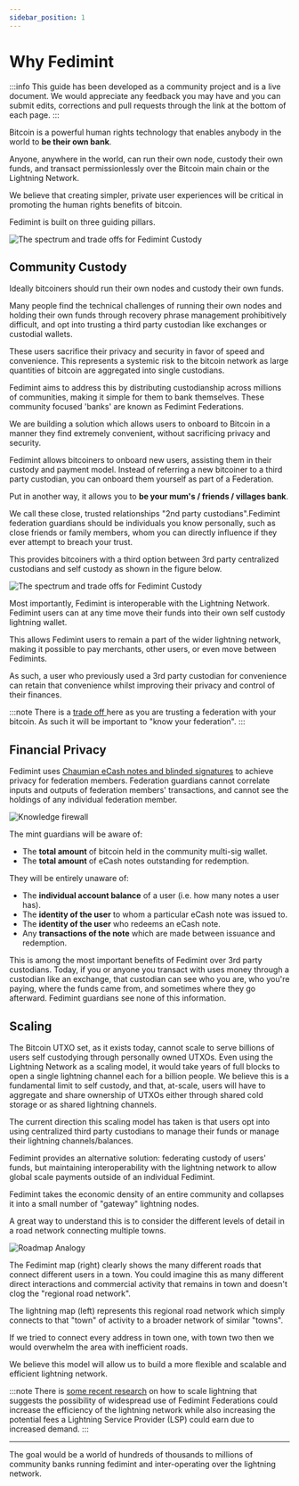 ```yaml
---
sidebar_position: 1
---
```


# Why Fedimint

:::info
This guide has been developed as a community project and is a live document. We would appreciate any feedback you may have and you can submit edits, corrections and pull requests through the link at the bottom of each page.
:::

Bitcoin is a powerful human rights technology that enables anybody in the world to **be their own bank**.

Anyone, anywhere in the world, can run their own node, custody their own funds, and transact permissionlessly over the Bitcoin main chain or the Lightning Network.

We believe that creating simpler, private user experiences will be critical in promoting the human rights benefits of bitcoin.

Fedimint is built on three guiding pillars.

<div style={{textAlign: 'center'}}>

![The spectrum and trade offs for Fedimint Custody](/img/raw-figures/fm-benefits.excalidraw.png)

</div>

## Community Custody

Ideally bitcoiners should run their own nodes and custody their own funds.

Many people find the technical challenges of running their own nodes and holding their own funds through recovery phrase management prohibitively difficult, and opt into trusting a third party custodian like exchanges or custodial wallets.

These users sacrifice their privacy and security in favor of speed and convenience. This represents a systemic risk to the bitcoin network as large quantities of bitcoin are aggregated into single custodians.

Fedimint aims to address this by distributing custodianship across millions of communities, making it simple for them to bank themselves. These community focused 'banks' are known as Fedimint Federations.

We are building a solution which allows users to onboard to Bitcoin in a manner they find extremely convenient, without sacrificing privacy and security.

Fedimint allows bitcoiners to onboard new users, assisting them in their custody and payment model. Instead of referring a new bitcoiner to a third party custodian, you can onboard them yourself as part of a Federation.

Put in another way, it allows you to **be your mum's / friends / villages bank**.

We call these close, trusted relationships "2nd party custodians".Fedimint federation guardians should be individuals you know personally, such as close friends or family members, whom you can directly influence if they ever attempt to breach your trust.

This provides bitcoiners with a third option between 3rd party centralized custodians and self custody as shown in the figure below.

<div style={{textAlign: 'center'}}>

![The spectrum and trade offs for Fedimint Custody](/img/raw-figures/fm-spectrum-custody.excalidraw.png)

</div>

Most importantly, Fedimint is interoperable with the Lightning Network. Fedimint users can at any time move their funds into their own self custody lightning wallet.

This allows Fedimint users to remain a part of the wider lightning network, making it possible to pay merchants, other users, or even move between Fedimints.

As such, a user who previously used a 3rd party custodian for convenience can retain that convenience whilst improving their privacy and control of their finances.

:::note
There is a [trade off ](../TradeOffs/NotYOurKeys) here as you are trusting a federation with your bitcoin. As such it will be important to "know your federation".
:::

## Financial Privacy

Fedimint uses [Chaumian eCash notes and blinded signatures](/docs/CommonTerms/Blind%20Signatures) to achieve privacy for federation members. Federation guardians cannot correlate inputs and outputs of federation members' transactions, and cannot see the holdings of any individual federation member.

<div style={{textAlign: 'center'}}>

![Knowledge firewall](/img/raw-figures/fm-privacy-firewall.excalidraw.png)

</div>

The mint guardians will be aware of:

- The **total amount** of bitcoin held in the community multi-sig wallet.
- The **total amount** of eCash notes outstanding for redemption.

They will be entirely unaware of:

- The **individual account balance** of a user (i.e. how many notes a user has).
- The **identity of the user** to whom a particular eCash note was issued to.
- The **identity of the user** who redeems an eCash note.
- Any **transactions of the note** which are made between issuance and redemption.

This is among the most important benefits of Fedimint over 3rd party custodians. Today, if you or anyone you transact with uses money through a custodian like an exchange, that custodian can see who you are, who you're paying, where the funds came from, and sometimes where they go afterward. Fedimint guardians see none of this information.

## Scaling

The Bitcoin UTXO set, as it exists today, cannot scale to serve billions of users self custodying through personally owned UTXOs. Even using the Lightning Network as a scaling model, it would take years of full blocks to open a single lightning channel each for a billion people. We believe this is a fundamental limit to self custody, and that, at-scale, users will have to aggregate and share ownership of UTXOs either through shared cold storage or as shared lightning channels.

The current direction this scaling model has taken is that users opt into using centralized third party custodians to manage their funds or manage their lightning channels/balances.

Fedimint provides an alternative solution: federating custody of users' funds, but maintaining interoperability with the lightning network to allow global scale payments outside of an individual Fedimint.

Fedimint takes the economic density of an entire community and collapses it into a small number of "gateway" lightning nodes.

A great way to understand this is to consider the different levels of detail in a road network connecting multiple towns.

<div style={{textAlign: 'center'}}>

![Roadmap Analogy](/img/raw-figures/fm-roadmap-analogy.excalidraw.png)

</div>

The Fedimint map (right) clearly shows the many different roads that connect different users in a town. You could imagine this as many different direct interactions and commercial activity that remains in town and doesn't clog the "regional road network".

The lightning map (left) represents this regional road network which simply connects to that "town" of activity to a broader network of similar "towns".

If we tried to connect every address in town one, with town two then we would overwhelm the area with inefficient roads.

We believe this model will allow us to build a more flexible and scalable and efficient lightning network.

:::note
There is [some recent research](https://github.com/renepickhardt/mpp-splitter/issues/12#issuecomment-1143772489) on how to scale lightning that suggests the possibility of widespread use of Fedimint Federations could increase the efficiency of the lightning network while also increasing the potential fees a Lightning Service Provider (LSP) could earn due to increased demand.
:::

---

The goal would be a world of hundreds of thousands to millions of community banks running fedimint and inter-operating over the lightning network.
